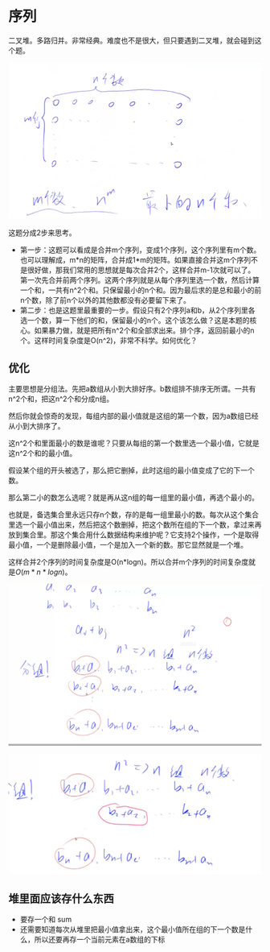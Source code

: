 # 序列

二叉堆。多路归并。非常经典。难度也不是很大，但只要遇到二叉堆，就会碰到这个题。

![](imgs/1.png)

这题分成2步来思考。

- 第一步：这题可以看成是合并m个序列，变成1个序列，这个序列里有m个数。也可以理解成，m*n的矩阵，合并成1\*m的矩阵。如果直接合并这m个序列不是很好做，那我们常用的思想就是每次合并2个，这样合并m-1次就可以了。第一次先合并前两个序列。这两个序列就是从每个序列里选一个数，然后计算一个和，一共有n^2个和。只保留最小的n个和。因为最后求的是总和最小的前n个数，除了前n个以外的其他数都没有必要留下来了。
- 第二步：也是这题里最重要的一步。假设只有2个序列a和b，从2个序列里各选一个数，算一下他们的和，保留最小的n个。这个该怎么做？这是本题的核心。如果暴力做，就是把所有n^2个和全部求出来。排个序，返回前最小的n个。这样时间复杂度是O(n^2)，非常不科学。如何优化？

## 优化

主要思想是分组法。先把a数组从小到大排好序。b数组排不排序无所谓。一共有n^2个和，把这n^2个和分成n组。

然后你就会惊奇的发现，每组内部的最小值就是这组的第一个数，因为a数组已经从小到大排序了。

这n^2个和里面最小的数是谁呢？只要从每组的第一个数里选一个最小值，它就是这n^2个和的最小值。

假设某个组的开头被选了，那么把它删掉，此时这组的最小值变成了它的下一个数。

那么第二小的数怎么选呢？就是再从这n组的每一组里的最小值，再选个最小的。

也就是，备选集合里永远只存n个数，存的是每一组里最小的数。每次从这个集合里选一个最小值出来，然后把这个数删掉，把这个数所在组的下一个数，拿过来再放到集合里。那这个集合用什么数据结构来维护呢？它支持2个操作，一个是取得最小值，一个是删除最小值，一个是加入一个新的数。那它显然就是一个堆。

这样合并2个序列的时间复杂度是O(n*logn)。所以合并m个序列的时间复杂度就是$O(m*n*logn)$。

![](imgs/2.png)

![](imgs/3.png)

## 堆里面应该存什么东西

- 要存一个和 sum
- 还需要知道每次从堆里把最小值拿出来，这个最小值所在组的下一个数是什么，所以还要再存一个当前元素在a数组的下标
